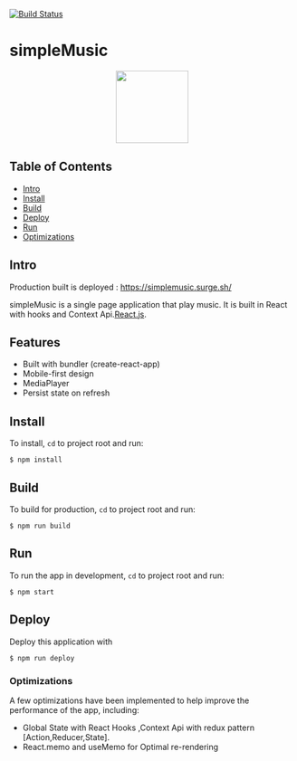 [![Build Status](https://travis-ci.com/NickolasBenakis/musicApp.svg?branch=master)](https://travis-ci.com/NickolasBenakis/musicApp)

# simpleMusic

<p align="center">
  <img width="128" height="128" src="https://res.cloudinary.com/nickolasben/image/upload/v1583446773/music/gjkicgawjijo34ofwezw.png">
</p>

## Table of Contents

- [Intro](#intro)
- [Install](#install)
- [Build](#build)
- [Deploy](#deploy)
- [Run](#run)
- [Optimizations](#Optimizations)

## Intro

Production built is deployed : https://simplemusic.surge.sh/

simpleMusic is a single page application that play music.
It is built in React with hooks and Context Api.[React.js](https://reactjs.org/).

## Features

- Built with bundler (create-react-app)
- Mobile-first design
- MediaPlayer
- Persist state on refresh

## Install

To install, `cd` to project root and run:

```
$ npm install
```

## Build

To build for production, `cd` to project root and run:

```
$ npm run build
```

## Run

To run the app in development, `cd` to project root and run:

```
$ npm start
```

## Deploy

Deploy this application with

```
$ npm run deploy
```

### Optimizations

A few optimizations have been implemented to help improve the performance of the app, including:

- Global State with React Hooks ,Context Api with redux pattern [Action,Reducer,State].
- React.memo and useMemo for Optimal re-rendering
